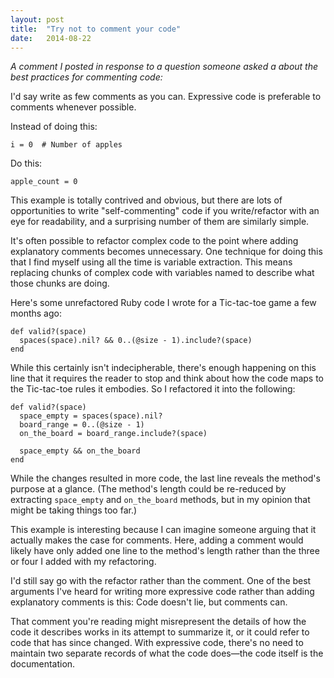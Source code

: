 ```yaml
---
layout: post
title:  "Try not to comment your code"
date:   2014-08-22
---
```


*A comment I posted in response to a question someone asked a about the best practices for commenting code:*

I'd say write as few comments as you can. Expressive code is preferable to comments whenever possible.

Instead of doing this:

    i = 0  # Number of apples

Do this:

    apple_count = 0

This example is totally contrived and obvious, but there are lots of opportunities to write "self-commenting" code if you write/refactor with an eye for readability, and a surprising number of them are similarly simple.

It's often possible to refactor complex code to the point where adding explanatory comments becomes unnecessary. One technique for doing this that I find myself using all the time is variable extraction. This means replacing chunks of complex code with variables named to describe what those chunks are doing.

Here's some unrefactored Ruby code I wrote for a Tic-tac-toe game a few months ago:

    def valid?(space)
      spaces(space).nil? && 0..(@size - 1).include?(space)
    end

While this certainly isn't indecipherable, there's enough happening on this line that it requires the reader to stop and think about how the code maps to the Tic-tac-toe rules it embodies. So I refactored it into the following:

    def valid?(space)
      space_empty = spaces(space).nil?
      board_range = 0..(@size - 1)
      on_the_board = board_range.include?(space)

      space_empty && on_the_board
    end

While the changes resulted in more code, the last line reveals the method's purpose at a glance. (The method's length could be re-reduced by extracting `space_empty` and `on_the_board` methods, but in my opinion that might be taking things too far.) 

This example is interesting because I can imagine someone arguing that it actually makes the case for comments. Here, adding a comment would likely have only added one line to the method's length rather than the three or four I added with my refactoring.

I'd still say go with the refactor rather than the comment. One of the best arguments I've heard for writing more expressive code rather than adding explanatory comments is this: Code doesn't lie, but comments can.

That comment you're reading might misrepresent the details of how the code it describes works in its attempt to summarize it, or it could refer to code that has since changed. With expressive code, there's no need to maintain two separate records of what the code does—the code itself is the documentation.

